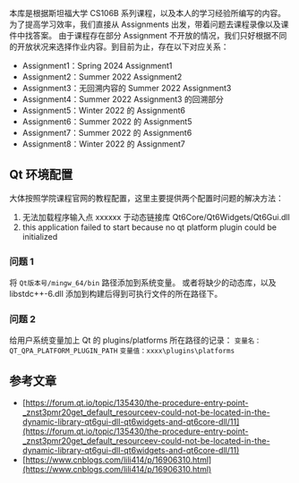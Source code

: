 本库是根据斯坦福大学 CS106B 系列课程，以及本人的学习经验所编写的内容。
为了提高学习效率，我们直接从 Assignments 出发，带着问题去课程录像以及课件中找答案。
由于课程存在部分 Assignment 不开放的情况，我们只好根据不同的开放状况来选择作业内容。到目前为止，存在以下对应关系：

- Assignment1：Spring 2024 Assignment1
- Assignment2：Summer 2022 Assignment2
- Assignment3：无回溯内容的 Summer 2022 Assignment3
- Assignment4：Summer 2022 Assignment3 的回溯部分 
- Assignment5：Winter 2022 的 Assignment6 
- Assignment6：Summer 2022 的 Assignment5
- Assignment7：Summer 2022 的 Assignment6
- Assignment8：Winter 2022 的 Assignment7
## Qt 环境配置
大体按照学院课程官网的教程配置，这里主要提供两个配置时问题的解决方法：

1. 无法加载程序输入点 xxxxxx 于动态链接库 Qt6Core/Qt6Widgets/Qt6Gui.dll
2. this application failed to start because no qt platform plugin could be initialized
### 问题 1
将 `Qt版本号/mingw_64/bin` 路径添加到系统变量。
或者将缺少的动态库，以及 libstdc++-6.dll 添加到构建后得到可执行文件的所在路径下。
### 问题 2
给用户系统变量加上 Qt 的 plugins/platforms 所在路径的记录：
`变量名：QT_QPA_PLATFORM_PLUGIN_PATH`
`变量值：xxxx\plugins\platforms`
## 参考文章

- [https://forum.qt.io/topic/135430/the-procedure-entry-point-_znst3pmr20get_default_resourceev-could-not-be-located-in-the-dynamic-library-qt6gui-dll-qt6widgets-and-qt6core-dll/11](https://forum.qt.io/topic/135430/the-procedure-entry-point-_znst3pmr20get_default_resourceev-could-not-be-located-in-the-dynamic-library-qt6gui-dll-qt6widgets-and-qt6core-dll/11)
- [https://www.cnblogs.com/lili414/p/16906310.html](https://www.cnblogs.com/lili414/p/16906310.html)
